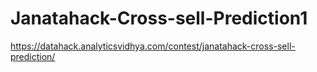 # Janatahack-Cross-sell-Prediction1
https://datahack.analyticsvidhya.com/contest/janatahack-cross-sell-prediction/
